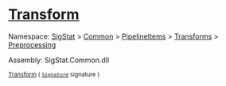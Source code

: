 # [Transform](./FilterPoints-100663753.md)

Namespace: [SigStat]() > [Common](./../../../../README.md) > [PipelineItems]() > [Transforms]() > [Preprocessing](./../README.md)

Assembly: SigStat.Common.dll

<sub>[Transform](./FilterPoints-100663753.md) ( [`Signature`](./../../../../Signature.md) signature )</sub>              <sub></sub>
